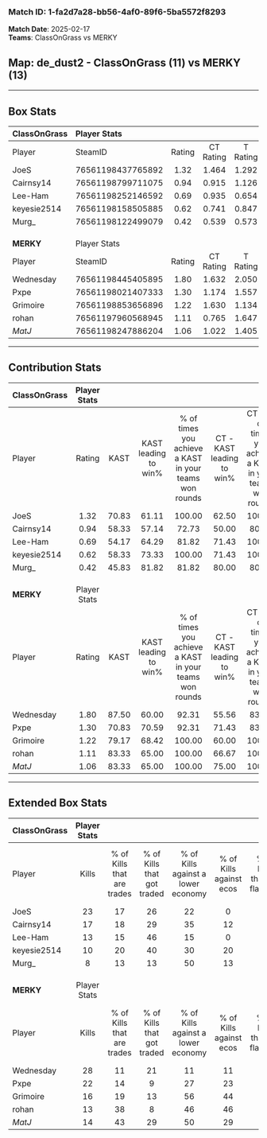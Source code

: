 ### Match ID: 1-fa2d7a28-bb56-4af0-89f6-5ba5572f8293  
**Match Date**: 2025-02-17  
**Teams**: ClassOnGrass vs MERKY  

## **Map**: de_dust2 - ClassOnGrass (11) vs MERKY (13)  
---  

## Box Stats  

| **ClassOnGrass** | Player Stats      |        |           |          |       |       |       |         |        |      |     |
| :- | :- | :-: | :-: | :-: | :-: | :-: | :-: | :-: | :-: | :-: | :-: |
| Player           | SteamID           | Rating | CT Rating | T Rating | KAST  |  ADR  | Kills | Assists | Deaths | K/D  | HS% |
| JoeS             | 76561198437765892 |  1.32  |   1.464   |  1.292   | 70.83 | 88.0  |  23   |    3    |   17   | 1.35 | 47  |
| Cairnsy14        | 76561198799711075 |  0.94  |   0.915   |  1.126   | 58.33 | 82.7  |  17   |    6    |   20   | 0.85 | 52  |
| Lee-Ham          | 76561198252146592 |  0.69  |   0.935   |  0.654   | 54.17 | 63.0  |  13   |    2    |   20   | 0.65 | 69  |
| keyesie2514      | 76561198158505885 |  0.62  |   0.741   |  0.847   | 58.33 | 54.2  |  10   |    6    |   19   | 0.53 | 50  |
| Murg_            | 76561198122499079 |  0.42  |   0.539   |  0.573   | 45.83 | 47.6  |   8   |    2    |   19   | 0.42 | 37  |
|                  |                   |        |           |          |       |       |       |         |        |      |     |
|                  |                   |        |           |          |       |       |       |         |        |      |     |
|                  |                   |        |           |          |       |       |       |         |        |      |     |
| **MERKY**        | Player Stats      |        |           |          |       |       |       |         |        |      |     |
| Player           | SteamID           | Rating | CT Rating | T Rating | KAST  |  ADR  | Kills | Assists | Deaths | K/D  | HS% |
| Wednesday        | 76561198445405895 |  1.80  |   1.632   |  2.050   | 87.50 | 126.1 |  28   |    4    |   15   | 1.87 | 28  |
| Pxpe             | 76561198021407333 |  1.30  |   1.174   |  1.557   | 70.83 | 77.0  |  22   |    3    |   15   | 1.47 | 31  |
| Grimoire         | 76561198853656896 |  1.22  |   1.630   |  1.134   | 79.17 | 79.5  |  16   |    4    |   12   | 1.33 | 31  |
| rohan            | 76561197960568945 |  1.11  |   0.765   |  1.647   | 83.33 | 65.9  |  13   |   11    |   13   | 1.00 | 46  |
| _MatJ_           | 76561198247886204 |  1.06  |   1.022   |  1.405   | 83.33 | 77.0  |  14   |    9    |   18   | 0.78 | 28  |
---  

## Contribution Stats  

| **ClassOnGrass** | Player Stats |       |                      |                                                        |                           |                                                             |                          |                                                            |
| :- | :-: | :-: | :-: | :-: | :-: | :-: | :-: | :-: |
| Player           |    Rating    | KAST  | KAST leading to win% | % of times you achieve a KAST in your teams won rounds | CT - KAST leading to win% | CT - % of times you achieve a KAST in your teams won rounds | T - KAST leading to win% | T - % of times you achieve a KAST in your teams won rounds |
| JoeS             |     1.32     | 70.83 |        61.11         |                         100.00                         |           62.50           |                           100.00                            |          60.00           |                           100.00                           |
| Cairnsy14        |     0.94     | 58.33 |        57.14         |                         72.73                          |           50.00           |                            80.00                            |          66.67           |                           66.67                            |
| Lee-Ham          |     0.69     | 54.17 |        64.29         |                         81.82                          |           71.43           |                           100.00                            |          57.14           |                           66.67                            |
| keyesie2514      |     0.62     | 58.33 |        73.33         |                         100.00                         |           71.43           |                           100.00                            |          75.00           |                           100.00                           |
| Murg_            |     0.42     | 45.83 |        81.82         |                         81.82                          |           80.00           |                            80.00                            |          83.33           |                           83.33                            |
|                  |              |       |                      |                                                        |                           |                                                             |                          |                                                            |
|                  |              |       |                      |                                                        |                           |                                                             |                          |                                                            |
|                  |              |       |                      |                                                        |                           |                                                             |                          |                                                            |
| **MERKY**        | Player Stats |       |                      |                                                        |                           |                                                             |                          |                                                            |
| Player           |    Rating    | KAST  | KAST leading to win% | % of times you achieve a KAST in your teams won rounds | CT - KAST leading to win% | CT - % of times you achieve a KAST in your teams won rounds | T - KAST leading to win% | T - % of times you achieve a KAST in your teams won rounds |
| Wednesday        |     1.80     | 87.50 |        60.00         |                         92.31                          |           55.56           |                            83.33                            |          63.64           |                           100.00                           |
| Pxpe             |     1.30     | 70.83 |        70.59         |                         92.31                          |           71.43           |                            83.33                            |          70.00           |                           100.00                           |
| Grimoire         |     1.22     | 79.17 |        68.42         |                         100.00                         |           60.00           |                           100.00                            |          77.78           |                           100.00                           |
| rohan            |     1.11     | 83.33 |        65.00         |                         100.00                         |           66.67           |                           100.00                            |          63.64           |                           100.00                           |
| _MatJ_           |     1.06     | 83.33 |        65.00         |                         100.00                         |           75.00           |                           100.00                            |          58.33           |                           100.00                           |
---  

## Extended Box Stats  

| **ClassOnGrass** | Player Stats |                            |                            |                                    |                         |                              |                                 |        |                             |                                     |                          |                               |                            |
| :- | :-: | :-: | :-: | :-: | :-: | :-: | :-: | :-: | :-: | :-: | :-: | :-: | :-: |
| Player           |    Kills     | % of Kills that are trades | % of Kills that got traded | % of Kills against a lower economy | % of Kills against ecos | % of Kills that are flawless | % of Kills that are close duels | Deaths | % of Deaths that get traded | % of Deaths against a lower economy | % of Deaths against ecos | % of Deaths that are flawless | % of Deaths that are close |
| JoeS             |      23      |             17             |             26             |                 22                 |            0            |              78              |               13                |   17   |              6              |                  6                  |            6             |              71               |             0              |
| Cairnsy14        |      17      |             18             |             29             |                 35                 |           12            |              71              |               12                |   20   |             15              |                 10                  |            0             |              60               |             5              |
| Lee-Ham          |      13      |             15             |             46             |                 15                 |            0            |              54              |                8                |   20   |             15              |                 15                  |            5             |              65               |             0              |
| keyesie2514      |      10      |             20             |             40             |                 30                 |           20            |              50              |                0                |   19   |             16              |                  5                  |            0             |              79               |             0              |
| Murg_            |      8       |             13             |             13             |                 50                 |           13            |              50              |               25                |   19   |             32              |                 16                  |            0             |              68               |             11             |
|                  |              |                            |                            |                                    |                         |                              |                                 |        |                             |                                     |                          |                               |                            |
|                  |              |                            |                            |                                    |                         |                              |                                 |        |                             |                                     |                          |                               |                            |
|                  |              |                            |                            |                                    |                         |                              |                                 |        |                             |                                     |                          |                               |                            |
| **MERKY**        | Player Stats |                            |                            |                                    |                         |                              |                                 |        |                             |                                     |                          |                               |                            |
| Player           |    Kills     | % of Kills that are trades | % of Kills that got traded | % of Kills against a lower economy | % of Kills against ecos | % of Kills that are flawless | % of Kills that are close duels | Deaths | % of Deaths that get traded | % of Deaths against a lower economy | % of Deaths against ecos | % of Deaths that are flawless | % of Deaths that are close |
| Wednesday        |      28      |             11             |             21             |                 11                 |           11            |              79              |                4                |   15   |             20              |                 13                  |            13            |              67               |             20             |
| Pxpe             |      22      |             14             |             9              |                 27                 |           23            |              68              |                5                |   15   |             20              |                 13                  |            13            |              60               |             13             |
| Grimoire         |      16      |             19             |             13             |                 56                 |           44            |              69              |                0                |   12   |             33              |                  8                  |            8             |              67               |             0              |
| rohan            |      13      |             38             |             8              |                 46                 |           46            |              77              |                0                |   13   |             31              |                 15                  |            15            |              77               |             0              |
| _MatJ_           |      14      |             43             |             29             |                 50                 |           29            |              50              |                7                |   18   |             39              |                 22                  |            22            |              50               |             17             |
